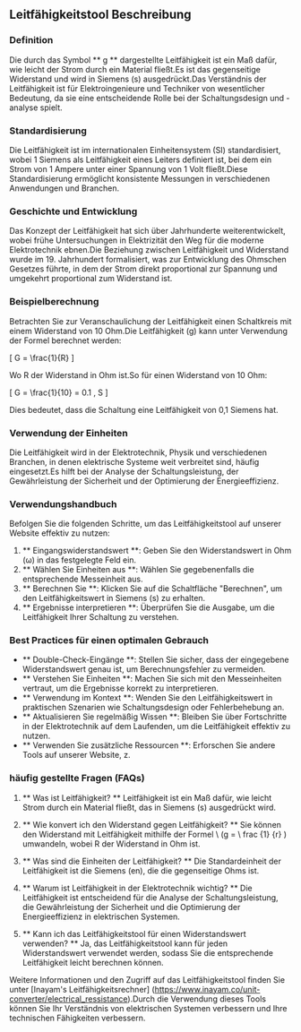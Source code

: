 ## Leitfähigkeitstool Beschreibung

### Definition
Die durch das Symbol ** g ** dargestellte Leitfähigkeit ist ein Maß dafür, wie leicht der Strom durch ein Material fließt.Es ist das gegenseitige Widerstand und wird in Siemens (s) ausgedrückt.Das Verständnis der Leitfähigkeit ist für Elektroingenieure und Techniker von wesentlicher Bedeutung, da sie eine entscheidende Rolle bei der Schaltungsdesign und -analyse spielt.

### Standardisierung
Die Leitfähigkeit ist im internationalen Einheitensystem (SI) standardisiert, wobei 1 Siemens als Leitfähigkeit eines Leiters definiert ist, bei dem ein Strom von 1 Ampere unter einer Spannung von 1 Volt fließt.Diese Standardisierung ermöglicht konsistente Messungen in verschiedenen Anwendungen und Branchen.

### Geschichte und Entwicklung
Das Konzept der Leitfähigkeit hat sich über Jahrhunderte weiterentwickelt, wobei frühe Untersuchungen in Elektrizität den Weg für die moderne Elektrotechnik ebnen.Die Beziehung zwischen Leitfähigkeit und Widerstand wurde im 19. Jahrhundert formalisiert, was zur Entwicklung des Ohmschen Gesetzes führte, in dem der Strom direkt proportional zur Spannung und umgekehrt proportional zum Widerstand ist.

### Beispielberechnung
Betrachten Sie zur Veranschaulichung der Leitfähigkeit einen Schaltkreis mit einem Widerstand von 10 Ohm.Die Leitfähigkeit (g) kann unter Verwendung der Formel berechnet werden:

\[ G = \frac{1}{R} \]

Wo R der Widerstand in Ohm ist.So für einen Widerstand von 10 Ohm:

\[ G = \frac{1}{10} = 0.1 \, S \]

Dies bedeutet, dass die Schaltung eine Leitfähigkeit von 0,1 Siemens hat.

### Verwendung der Einheiten
Die Leitfähigkeit wird in der Elektrotechnik, Physik und verschiedenen Branchen, in denen elektrische Systeme weit verbreitet sind, häufig eingesetzt.Es hilft bei der Analyse der Schaltungsleistung, der Gewährleistung der Sicherheit und der Optimierung der Energieeffizienz.

### Verwendungshandbuch
Befolgen Sie die folgenden Schritte, um das Leitfähigkeitstool auf unserer Website effektiv zu nutzen:

1. ** Eingangswiderstandswert **: Geben Sie den Widerstandswert in Ohm (ω) in das festgelegte Feld ein.
2. ** Wählen Sie Einheiten aus **: Wählen Sie gegebenenfalls die entsprechende Messeinheit aus.
3. ** Berechnen Sie **: Klicken Sie auf die Schaltfläche "Berechnen", um den Leitfähigkeitswert in Siemens (s) zu erhalten.
4. ** Ergebnisse interpretieren **: Überprüfen Sie die Ausgabe, um die Leitfähigkeit Ihrer Schaltung zu verstehen.

### Best Practices für einen optimalen Gebrauch
- ** Double-Check-Eingänge **: Stellen Sie sicher, dass der eingegebene Widerstandswert genau ist, um Berechnungsfehler zu vermeiden.
- ** Verstehen Sie Einheiten **: Machen Sie sich mit den Messeinheiten vertraut, um die Ergebnisse korrekt zu interpretieren.
- ** Verwendung im Kontext **: Wenden Sie den Leitfähigkeitswert in praktischen Szenarien wie Schaltungsdesign oder Fehlerbehebung an.
- ** Aktualisieren Sie regelmäßig Wissen **: Bleiben Sie über Fortschritte in der Elektrotechnik auf dem Laufenden, um die Leitfähigkeit effektiv zu nutzen.
- ** Verwenden Sie zusätzliche Ressourcen **: Erforschen Sie andere Tools auf unserer Website, z.

### häufig gestellte Fragen (FAQs)

1. ** Was ist Leitfähigkeit? **
Leitfähigkeit ist ein Maß dafür, wie leicht Strom durch ein Material fließt, das in Siemens (s) ausgedrückt wird.

2. ** Wie konvert ich den Widerstand gegen Leitfähigkeit? **
Sie können den Widerstand mit Leitfähigkeit mithilfe der Formel \ (g = \ frac {1} {r} \) umwandeln, wobei R der Widerstand in Ohm ist.

3. ** Was sind die Einheiten der Leitfähigkeit? **
Die Standardeinheit der Leitfähigkeit ist die Siemens (en), die die gegenseitige Ohms ist.

4. ** Warum ist Leitfähigkeit in der Elektrotechnik wichtig? **
Die Leitfähigkeit ist entscheidend für die Analyse der Schaltungsleistung, die Gewährleistung der Sicherheit und die Optimierung der Energieeffizienz in elektrischen Systemen.

5. ** Kann ich das Leitfähigkeitstool für einen Widerstandswert verwenden? **
Ja, das Leitfähigkeitstool kann für jeden Widerstandswert verwendet werden, sodass Sie die entsprechende Leitfähigkeit leicht berechnen können.

Weitere Informationen und den Zugriff auf das Leitfähigkeitstool finden Sie unter [Inayam's Leitfähigkeitsrechner] (https://www.inayam.co/unit-converter/electrical_ressistance).Durch die Verwendung dieses Tools können Sie Ihr Verständnis von elektrischen Systemen verbessern und Ihre technischen Fähigkeiten verbessern.